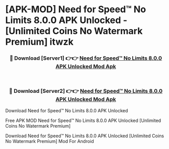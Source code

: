 # [APK-MOD] Need for Speed™ No Limits 8.0.0 APK Unlocked - [Unlimited Coins No Watermark Premium] itwzk



<div align="center">
<h3>🔴 Download [Server1] 👉👉 <a href="https://momento.my/?title=Need_for_Speed™_No_Limits_8.0.0_APK_Unlocked">Need for Speed™ No Limits 8.0.0 APK Unlocked Mod Apk</a></h3><br>

<h3>🔴 Download [Server2] 👉👉 <a href="https://momento.my/?title=Need_for_Speed™_No_Limits_8.0.0_APK_Unlocked">Need for Speed™ No Limits 8.0.0 APK Unlocked Mod Apk</a></h3>
</div>



Download Need for Speed™ No Limits 8.0.0 APK Unlocked 

Free APK MOD Need for Speed™ No Limits 8.0.0 APK Unlocked [Unlimited Coins No Watermark Premium]

Download Need for Speed™ No Limits 8.0.0 APK Unlocked [Unlimited Coins No Watermark Premium] Mod For Android
